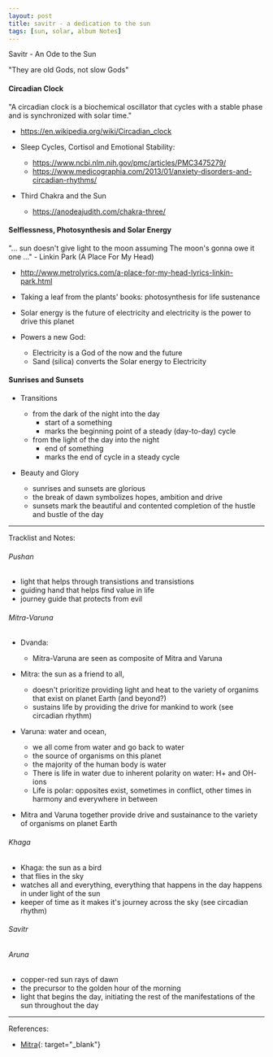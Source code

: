 ```yaml
---
layout: post
title: savitr - a dedication to the sun
tags: [sun, solar, album Notes]
---
```


Savitr - An Ode to the Sun

"They are old Gods, not slow Gods"

####  Circadian Clock

"A circadian clock is a biochemical oscillator that cycles with a stable phase and is synchronized with solar time."
- https://en.wikipedia.org/wiki/Circadian_clock


- Sleep Cycles, Cortisol and Emotional Stability:
    - https://www.ncbi.nlm.nih.gov/pmc/articles/PMC3475279/
    - https://www.medicographia.com/2013/01/anxiety-disorders-and-circadian-rhythms/

- Third Chakra and the Sun
    - https://anodeajudith.com/chakra-three/
    
#### Selflessness, Photosynthesis and Solar Energy

"... sun doesn't give light to the moon assuming
The moon's gonna owe it one ..." 
    - Linkin Park (A Place For My Head)
- http://www.metrolyrics.com/a-place-for-my-head-lyrics-linkin-park.html

- Taking a leaf from the plants' books: photosynthesis for life sustenance
- Solar energy is the future of electricity and electricity is the power to drive this planet

- Powers a new God:
    - Electricity is a God of the now and the future
    - Sand (silica) converts the Solar energy to Electricity
    

#### Sunrises and Sunsets

- Transitions 
    - from the dark of the night into the day 
        - start of a something 
        - marks the beginning point of a steady (day-to-day) cycle
    - from the light of the day into the night 
        - end of something 
        - marks the end of cycle in a steady cycle

- Beauty and Glory
    - sunrises and sunsets are glorious 
    - the break of dawn symbolizes hopes, ambition and drive
    - sunsets mark the beautiful and contented completion of the hustle and bustle of the day


<hr>

Tracklist and Notes:


###### Pushan 

- light that helps through transistions and transistions
- guiding hand that helps find value in life 
- journey guide that protects from evil 

###### Mitra-Varuna 

- Dvanda: 
    - Mitra-Varuna are seen as composite of Mitra and Varuna

- Mitra: the sun as a friend to all, 
    - doesn't prioritize providing light and heat to the variety of organims that exist on planet Earth (and beyond?)
    - sustains life by providing the drive for mankind to work (see circadian rhythm)
    
- Varuna: water and ocean, 
    - we all come from water and go back to water
    - the source of organisms on this planet
    - the majority of the human body is water
    - There is life in water due to inherent polarity on water: H+ and OH- ions
    - Life is polar: opposites exist, sometimes in conflict, other times in harmony and everywhere in between 

- Mitra and Varuna together provide drive and sustainance to the variety of organisms on planet Earth 

###### Khaga

- Khaga: the sun as a bird 
- that flies in the sky 
- watches all and everything, everything that happens in the day happens in under light of the sun
- keeper of time as it makes it's journey across the sky (see circadian rhythm)

###### Savitr

###### Aruna 

- copper-red sun rays of dawn
- the precursor to the golden hour of the morning
- light that begins the day, initiating the rest of the manifestations of the sun throughout the day

<hr>

References:

- [Mitra](http://sacred-texts.com/hin/rigveda/rv03059.htm){: target="_blank"}